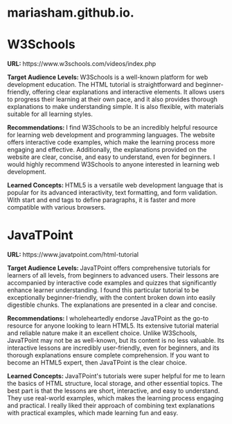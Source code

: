 # mariasham.github.io.
<!DOCTYPE html>
<html>
    <head>
        <title>Maria's HTML5 Tutorial</title>
    </head>
            
<body>
    <h1>W3Schools</h1>
    <p><strong>URL: </strong>https://www.w3schools.com/videos/index.php</p>
    <p><strong>Target Audience Levels: </strong> W3Schools is a well-known platform for web development education. The HTML tutorial is straightforward and beginner-friendly, offering clear explanations and interactive elements. It allows users to progress their learning at their own pace, and it also provides thorough explanations to make understanding simple. It is also flexible, with materials suitable for all learning styles.</p>
    <p><strong>Recommendations: </strong> I find W3Schools to be an incredibly helpful resource for learning web development and programming languages. The website offers interactive code examples, which make the learning process more engaging and effective. Additionally, the explanations provided on the website are clear, concise, and easy to understand, even for beginners. I would highly recommend W3Schools to anyone interested in learning web development.</p>
        <p><strong>Learned Concepts: </strong> HTML5 is a versatile web development language that is popular for its advanced interactivity, text formatting, and form validation. With start and end tags to define paragraphs, it is faster and more compatible with various browsers.</p>
  </body>
    <body>
        <h1>JavaTPoint</h1>
        <p><strong>URL: </strong>https://www.javatpoint.com/html-tutorial</p>
        <p><strong>Target Audience Levels: </strong> JavaTPoint offers comprehensive tutorials for learners of all levels, from beginners to advanced users. Their lessons are accompanied by interactive code examples and quizzes that significantly enhance learner understanding. I found this particular tutorial to be exceptionally beginner-friendly, with the content broken down into easily digestible chunks. The explanations are presented in a clear and concise.</p>
        <p><strong>Recommendations: </strong> I wholeheartedly endorse JavaTPoint as the go-to resource for anyone looking to learn HTML5. Its extensive tutorial material and reliable nature make it an excellent choice. Unlike W3Schools, JavaTPoint may not be as well-known, but its content is no less valuable. Its interactive lessons are incredibly user-friendly, even for beginners, and its thorough explanations ensure complete comprehension. If you want to become an HTML5 expert, then JavaTPoint is the clear choice.</p>
        <p><strong>Learned Concepts: </strong> JavaTPoint's tutorials were super helpful for me to learn the basics of HTML structure, local storage, and other essential topics. The best part is that the lessons are short, interactive, and easy to understand. They use real-world examples, which makes the learning process engaging and practical. I really liked their approach of combining text explanations with practical examples, which made learning fun and easy.</p>
    </body>
</html>
